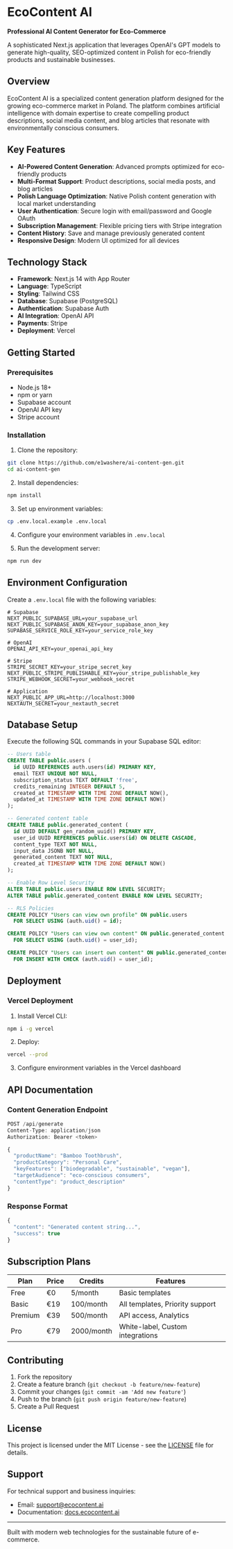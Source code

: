 # EcoContent AI

**Professional AI Content Generator for Eco-Commerce**

A sophisticated Next.js application that leverages OpenAI's GPT models to generate high-quality, SEO-optimized content in Polish for eco-friendly products and sustainable businesses.

## Overview

EcoContent AI is a specialized content generation platform designed for the growing eco-commerce market in Poland. The platform combines artificial intelligence with domain expertise to create compelling product descriptions, social media content, and blog articles that resonate with environmentally conscious consumers.

## Key Features

- **AI-Powered Content Generation**: Advanced prompts optimized for eco-friendly products
- **Multi-Format Support**: Product descriptions, social media posts, and blog articles
- **Polish Language Optimization**: Native Polish content generation with local market understanding
- **User Authentication**: Secure login with email/password and Google OAuth
- **Subscription Management**: Flexible pricing tiers with Stripe integration
- **Content History**: Save and manage previously generated content
- **Responsive Design**: Modern UI optimized for all devices

## Technology Stack

- **Framework**: Next.js 14 with App Router
- **Language**: TypeScript
- **Styling**: Tailwind CSS
- **Database**: Supabase (PostgreSQL)
- **Authentication**: Supabase Auth
- **AI Integration**: OpenAI API
- **Payments**: Stripe
- **Deployment**: Vercel

## Getting Started

### Prerequisites

- Node.js 18+ 
- npm or yarn
- Supabase account
- OpenAI API key
- Stripe account

### Installation

1. Clone the repository:
```bash
git clone https://github.com/e1washere/ai-content-gen.git
cd ai-content-gen
```

2. Install dependencies:
```bash
npm install
```

3. Set up environment variables:
```bash
cp .env.local.example .env.local
```

4. Configure your environment variables in `.env.local`

5. Run the development server:
```bash
npm run dev
```

## Environment Configuration

Create a `.env.local` file with the following variables:

```env
# Supabase
NEXT_PUBLIC_SUPABASE_URL=your_supabase_url
NEXT_PUBLIC_SUPABASE_ANON_KEY=your_supabase_anon_key
SUPABASE_SERVICE_ROLE_KEY=your_service_role_key

# OpenAI
OPENAI_API_KEY=your_openai_api_key

# Stripe
STRIPE_SECRET_KEY=your_stripe_secret_key
NEXT_PUBLIC_STRIPE_PUBLISHABLE_KEY=your_stripe_publishable_key
STRIPE_WEBHOOK_SECRET=your_webhook_secret

# Application
NEXT_PUBLIC_APP_URL=http://localhost:3000
NEXTAUTH_SECRET=your_nextauth_secret
```

## Database Setup

Execute the following SQL commands in your Supabase SQL editor:

```sql
-- Users table
CREATE TABLE public.users (
  id UUID REFERENCES auth.users(id) PRIMARY KEY,
  email TEXT UNIQUE NOT NULL,
  subscription_status TEXT DEFAULT 'free',
  credits_remaining INTEGER DEFAULT 5,
  created_at TIMESTAMP WITH TIME ZONE DEFAULT NOW(),
  updated_at TIMESTAMP WITH TIME ZONE DEFAULT NOW()
);

-- Generated content table
CREATE TABLE public.generated_content (
  id UUID DEFAULT gen_random_uuid() PRIMARY KEY,
  user_id UUID REFERENCES public.users(id) ON DELETE CASCADE,
  content_type TEXT NOT NULL,
  input_data JSONB NOT NULL,
  generated_content TEXT NOT NULL,
  created_at TIMESTAMP WITH TIME ZONE DEFAULT NOW()
);

-- Enable Row Level Security
ALTER TABLE public.users ENABLE ROW LEVEL SECURITY;
ALTER TABLE public.generated_content ENABLE ROW LEVEL SECURITY;

-- RLS Policies
CREATE POLICY "Users can view own profile" ON public.users
  FOR SELECT USING (auth.uid() = id);

CREATE POLICY "Users can view own content" ON public.generated_content
  FOR SELECT USING (auth.uid() = user_id);

CREATE POLICY "Users can insert own content" ON public.generated_content
  FOR INSERT WITH CHECK (auth.uid() = user_id);
```

## Deployment

### Vercel Deployment

1. Install Vercel CLI:
```bash
npm i -g vercel
```

2. Deploy:
```bash
vercel --prod
```

3. Configure environment variables in the Vercel dashboard

## API Documentation

### Content Generation Endpoint

```typescript
POST /api/generate
Content-Type: application/json
Authorization: Bearer <token>

{
  "productName": "Bamboo Toothbrush",
  "productCategory": "Personal Care",
  "keyFeatures": ["biodegradable", "sustainable", "vegan"],
  "targetAudience": "eco-conscious consumers",
  "contentType": "product_description"
}
```

### Response Format

```typescript
{
  "content": "Generated content string...",
  "success": true
}
```

## Subscription Plans

| Plan | Price | Credits | Features |
|------|-------|---------|----------|
| Free | €0 | 5/month | Basic templates |
| Basic | €19 | 100/month | All templates, Priority support |
| Premium | €39 | 500/month | API access, Analytics |
| Pro | €79 | 2000/month | White-label, Custom integrations |

## Contributing

1. Fork the repository
2. Create a feature branch (`git checkout -b feature/new-feature`)
3. Commit your changes (`git commit -am 'Add new feature'`)
4. Push to the branch (`git push origin feature/new-feature`)
5. Create a Pull Request

## License

This project is licensed under the MIT License - see the [LICENSE](LICENSE) file for details.

## Support

For technical support and business inquiries:
- Email: support@ecocontent.ai
- Documentation: [docs.ecocontent.ai](https://docs.ecocontent.ai)

---

Built with modern web technologies for the sustainable future of e-commerce.
